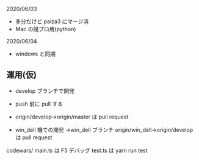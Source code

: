 2020/06/03

- 多分だけど paiza3 にマージ済
- Mac の競プロ用(python)

2020/06/04

- windows と同期

## 運用(仮)

- develop ブランチで開発
- push 前に pull する
- origin/develop→origin/master
  は pull request

- win_dell 機での開発 →win_dell ブランチ
  origin/win_dell→origin/develop
  は pull request

codewars/
main.ts は F5 デバッグ
test.ts は yarn run test
